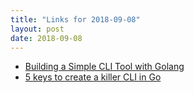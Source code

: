 ```yaml
---
title: "Links for 2018-09-08"
layout: post
date: 2018-09-08
---
```


* [Building a Simple CLI Tool with Golang](https://blog.rapid7.com/2016/08/04/build-a-simple-cli-tool-with-golang/)
* [5 keys to create a killer CLI in Go](https://blog.alexellis.io/5-keys-to-a-killer-go-cli/)
